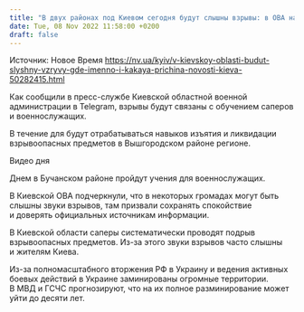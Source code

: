 ```yaml
---
title: "В двух районах под Киевом сегодня будут слышны взрывы: в ОВА назвали причину"
date: Tue, 08 Nov 2022 11:58:00 +0200
draft: false
---
```

Источник: Новое Время https://nv.ua/kyiv/v-kievskoy-oblasti-budut-slyshny-vzryvy-gde-imenno-i-kakaya-prichina-novosti-kieva-50282415.html


 Как сообщили в пресс-службе Киевской областной военной администрации в Telegram, взрывы будут связаны с обучением саперов и военнослужащих.

В течение для будут отрабатываться навыков изъятия и ликвидации взрывоопасных предметов в Вышгородском районе регионе.

 Видео дня   

Днем в Бучанском районе пройдут учения для военнослужащих.

В Киевской ОВА подчеркнули, что в некоторых громадах могут быть слышны звуки взрывов, там призвали сохранять спокойствие и доверять официальных источникам информации.

В Киевской области саперы систематически проводят подрыв взрывоопасных предметов. Из-за этого звуки взрывов часто слышны и жителям Киева.

Из-за полномасштабного вторжения РФ в Украину и ведения активных боевых действий в Украине заминированы огромные территории. В МВД и ГСЧС прогнозируют, что на их полное разминирование может уйти до десяти лет.
